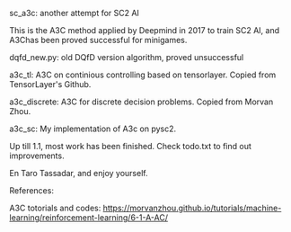 sc_a3c: another attempt for SC2 AI

This is the A3C method applied by Deepmind in 2017 to train SC2 AI, and A3Chas been proved successful for minigames.

dqfd_new.py: old DQfD version algorithm, proved unsuccessful

a3c_tl: A3C on continious controlling based on tensorlayer.  Copied from TensorLayer's Github.

a3c_discrete: A3C for discrete decision problems. Copied from Morvan Zhou.

a3c_sc: My implementation of A3c on pysc2.

Up till 1.1, most work has been finished. Check todo.txt to find out improvements.

En Taro Tassadar, and enjoy yourself.


References:

A3C totorials and codes:
https://morvanzhou.github.io/tutorials/machine-learning/reinforcement-learning/6-1-A-AC/



